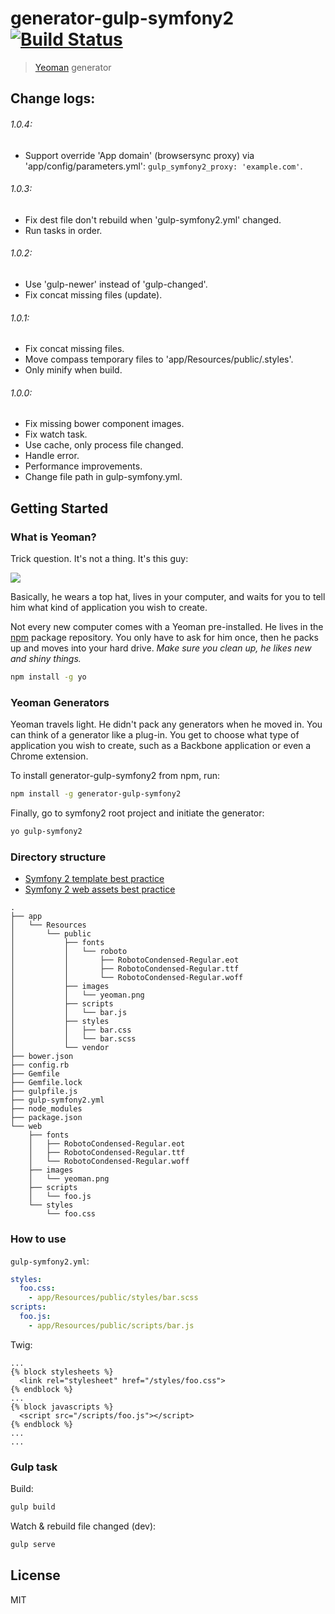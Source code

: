 # generator-gulp-symfony2 [![Build Status](https://secure.travis-ci.org/vn38minhtran/generator-gulp-symfony2.png?branch=master)](https://travis-ci.org/vn38minhtran/generator-gulp-symfony2)

> [Yeoman](http://yeoman.io) generator

## Change logs:

###### 1.0.4:

- Support override 'App domain' (browsersync proxy) via 'app/config/parameters.yml': ```gulp_symfony2_proxy: 'example.com'```.

###### 1.0.3:

- Fix dest file don't rebuild when 'gulp-symfony2.yml' changed. 
- Run tasks in order.

###### 1.0.2:

- Use 'gulp-newer' instead of 'gulp-changed'.
- Fix concat missing files (update).

###### 1.0.1:

- Fix concat missing files.
- Move compass temporary files to 'app/Resources/public/.styles'.
- Only minify when build.

###### 1.0.0:

- Fix missing bower component images.
- Fix watch task.
- Use cache, only process file changed.
- Handle error.
- Performance improvements.
- Change file path in gulp-symfony.yml.

## Getting Started

### What is Yeoman?

Trick question. It's not a thing. It's this guy:

![](http://i.imgur.com/JHaAlBJ.png)

Basically, he wears a top hat, lives in your computer, and waits for you to tell him what kind of application you wish to create.

Not every new computer comes with a Yeoman pre-installed. He lives in the [npm](https://npmjs.org) package repository. You only have to ask for him once, then he packs up and moves into your hard drive. *Make sure you clean up, he likes new and shiny things.*

```bash
npm install -g yo
```

### Yeoman Generators

Yeoman travels light. He didn't pack any generators when he moved in. You can think of a generator like a plug-in. You get to choose what type of application you wish to create, such as a Backbone application or even a Chrome extension.

To install generator-gulp-symfony2 from npm, run:

```bash
npm install -g generator-gulp-symfony2
```

Finally, go to symfony2 root project and initiate the generator:

```bash
yo gulp-symfony2
```

### Directory structure

- [Symfony 2 template best practice](http://symfony.com/doc/current/best_practices/templates.html)
- [Symfony 2 web assets best practice](http://symfony.com/doc/current/best_practices/web-assets.html)

```
.
├── app
│   └── Resources
│       └── public
│           ├── fonts
│           │   └── roboto
│           │       ├── RobotoCondensed-Regular.eot
│           │       ├── RobotoCondensed-Regular.ttf
│           │       └── RobotoCondensed-Regular.woff
│           ├── images
│           │   └── yeoman.png
│           ├── scripts
│           │   └── bar.js
│           ├── styles
│           │   ├── bar.css
│           │   └── bar.scss
│           └── vendor
├── bower.json
├── config.rb
├── Gemfile
├── Gemfile.lock
├── gulpfile.js
├── gulp-symfony2.yml
├── node_modules
├── package.json
└── web
    ├── fonts
    │   ├── RobotoCondensed-Regular.eot
    │   ├── RobotoCondensed-Regular.ttf
    │   └── RobotoCondensed-Regular.woff
    ├── images
    │   └── yeoman.png
    ├── scripts
    │   └── foo.js
    └── styles
        └── foo.css
```

### How to use

`gulp-symfony2.yml`:

```yml
styles:
  foo.css:
    - app/Resources/public/styles/bar.scss
scripts:
  foo.js:
    - app/Resources/public/scripts/bar.js
```

Twig:

```
...
{% block stylesheets %}
  <link rel="stylesheet" href="/styles/foo.css">
{% endblock %}
...
{% block javascripts %}
  <script src="/scripts/foo.js"></script>
{% endblock %}
...
...
```

### Gulp task
Build:
```bash
gulp build
```

Watch & rebuild file changed (dev):
```bash
gulp serve
```

## License

MIT
